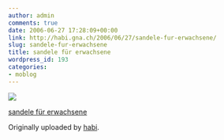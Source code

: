 ```yaml
---
author: admin
comments: true
date: 2006-06-27 17:28:09+00:00
link: http://habi.gna.ch/2006/06/27/sandele-fur-erwachsene/
slug: sandele-fur-erwachsene
title: sandele für erwachsene
wordpress_id: 193
categories:
- moblog
---
```



 [![](http://static.flickr.com/65/176402252_8f8d92c8b9_m.jpg)](http://www.flickr.com/photos/habi/176402252/)
   

 
  [sandele für erwachsene](http://www.flickr.com/photos/habi/176402252/)
    

  Originally uploaded by [habi](http://www.flickr.com/people/habi/).
 




  

